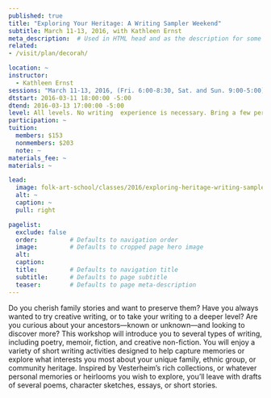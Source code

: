 ```yaml
---
published: true
title: "Exploring Your Heritage: A Writing Sampler Weekend" 
subtitle: March 11-13, 2016, with Kathleen Ernst
meta_description:  # Used in HTML head and as the description for some search engines
related:
- /visit/plan/decorah/

location: ~
instructor: 
  - Kathleen Ernst
sessions: "March 11-13, 2016, (Fri. 6:00-8:30, Sat. and Sun. 9:00-5:00)"
dtstart: 2016-03-11 18:00:00 -5:00
dtend: 2016-03-13 17:00:00 -5:00
level: All levels. No writing  experience is necessary. Bring a few personal heirlooms, photographs, or other mementos to class for inspiration if you wish. 
participation: ~
tuition:
  members: $153 
  nonmembers: $203 
  note: ~
materials_fee: ~
materials: ~ 

lead:
  image: folk-art-school/classes/2016/exploring-heritage-writing-sampler-ernst.jpg
  alt: ~
  caption: ~
  pull: right

pagelist:
  exclude: false
  order:         # Defaults to navigation order  
  image:         # Defaults to cropped page hero image
  alt:
  caption:
  title:         # Defaults to navigation title
  subtitle:      # Defaults to page subtitle
  teaser:        # Defaults to page meta-description 
---
```

Do you cherish family stories and want to preserve them? Have you always wanted to try creative writing, or to take your writing to a deeper level? Are you curious about your ancestors—known or unknown—and looking to discover more? This workshop will introduce you to several types of writing, including poetry, memoir, fiction, and creative non-fiction. You will enjoy a variety of short writing activities designed to help capture memories or explore what interests you most about your unique family, ethnic group, or community heritage. Inspired by Vesterheim’s rich collections, or whatever personal memories or heirlooms you wish to explore, you’ll leave with drafts of several poems, character sketches, essays, or short stories.